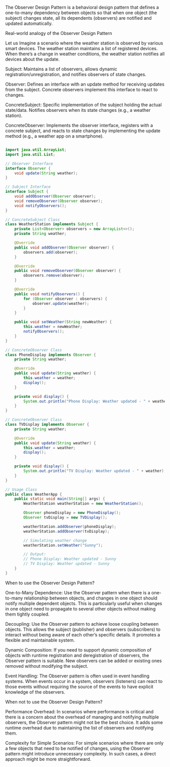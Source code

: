 The Observer Design Pattern is a behavioral design pattern that defines a one-to-many dependency between objects so that when one object (the subject) changes state, all its dependents (observers) are notified and updated automatically.

Real-world analogy of the Observer Design Pattern

Let us Imagine a scenario where the weather station is observed by various smart devices. The weather station maintains a list of registered devices. When there’s a change in weather conditions, the weather station notifies all devices about the update.


Subject: Maintains a list of observers, allows dynamic registration/unregistration, and notifies observers of state changes.

Observer: Defines an interface with an update method for receiving updates from the subject. Concrete observers implement this interface to react to changes.

ConcreteSubject: Specific implementation of the subject holding the actual state/data. Notifies observers when its state changes (e.g., a weather station).

ConcreteObserver: Implements the observer interface, registers with a concrete subject, and reacts to state changes by implementing the update method (e.g., a weather app on a smartphone).

```java 

import java.util.ArrayList;
import java.util.List;

// Observer Interface
interface Observer {
	void update(String weather);
}

// Subject Interface
interface Subject {
	void addObserver(Observer observer);
	void removeObserver(Observer observer);
	void notifyObservers();
}

// ConcreteSubject Class
class WeatherStation implements Subject {
	private List<Observer> observers = new ArrayList<>();
	private String weather;

	@Override
	public void addObserver(Observer observer) {
		observers.add(observer);
	}

	@Override
	public void removeObserver(Observer observer) {
		observers.remove(observer);
	}

	@Override
	public void notifyObservers() {
		for (Observer observer : observers) {
			observer.update(weather);
		}
	}

	public void setWeather(String newWeather) {
		this.weather = newWeather;
		notifyObservers();
	}
}

// ConcreteObserver Class
class PhoneDisplay implements Observer {
	private String weather;

	@Override
	public void update(String weather) {
		this.weather = weather;
		display();
	}

	private void display() {
		System.out.println("Phone Display: Weather updated - " + weather);
	}
}

// ConcreteObserver Class
class TVDisplay implements Observer {
	private String weather;

	@Override
	public void update(String weather) {
		this.weather = weather;
		display();
	}

	private void display() {
		System.out.println("TV Display: Weather updated - " + weather);
	}
}

// Usage Class
public class WeatherApp {
	public static void main(String[] args) {
		WeatherStation weatherStation = new WeatherStation();

		Observer phoneDisplay = new PhoneDisplay();
		Observer tvDisplay = new TVDisplay();

		weatherStation.addObserver(phoneDisplay);
		weatherStation.addObserver(tvDisplay);

		// Simulating weather change
		weatherStation.setWeather("Sunny");

		// Output:
		// Phone Display: Weather updated - Sunny
		// TV Display: Weather updated - Sunny
	}
}

```

When to use the Observer Design Pattern?

One-to-Many Dependence:
Use the Observer pattern when there is a one-to-many relationship between objects, and changes in one object should notify multiple dependent objects.
This is particularly useful when changes in one object need to propagate to several other objects without making them tightly coupled.

Decoupling:
Use the Observer pattern to achieve loose coupling between objects.
This allows the subject (publisher) and observers (subscribers) to interact without being aware of each other’s specific details. It promotes a flexible and maintainable system.

Dynamic Composition:
If you need to support dynamic composition of objects with runtime registration and deregistration of observers, the Observer pattern is suitable.
New observers can be added or existing ones removed without modifying the subject.

Event Handling:
The Observer pattern is often used in event handling systems.
When events occur in a system, observers (listeners) can react to those events without requiring the source of the events to have explicit knowledge of the observers.

When not to use the Observer Design Pattern?

Performance Overhead:
In scenarios where performance is critical and there is a concern about the overhead of managing and notifying multiple observers, the Observer pattern might not be the best choice.
It adds some runtime overhead due to maintaining the list of observers and notifying them.

Complexity for Simple Scenarios:
For simple scenarios where there are only a few objects that need to be notified of changes, using the Observer pattern might introduce unnecessary complexity.
In such cases, a direct approach might be more straightforward.